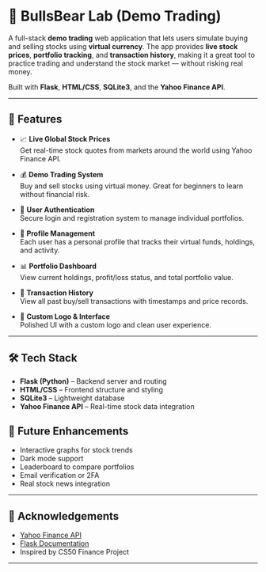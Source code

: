 # 💸 BullsBear Lab (Demo Trading)

A full-stack **demo trading** web application that lets users simulate buying and selling stocks using **virtual currency**. The app provides **live stock prices**, **portfolio tracking**, and **transaction history**, making it a great tool to practice trading and understand the stock market — without risking real money.

Built with **Flask**, **HTML/CSS**, **SQLite3**, and the **Yahoo Finance API**.

---

## 🚀 Features

- 📈 **Live Global Stock Prices**  
  Get real-time stock quotes from markets around the world using Yahoo Finance API.

- 💰 **Demo Trading System**  
  Buy and sell stocks using virtual money. Great for beginners to learn without financial risk.

- 🔐 **User Authentication**  
  Secure login and registration system to manage individual portfolios.

- 👤 **Profile Management**  
  Each user has a personal profile that tracks their virtual funds, holdings, and activity.

- 📊 **Portfolio Dashboard**  
  View current holdings, profit/loss status, and total portfolio value.

- 🧾 **Transaction History**  
  View all past buy/sell transactions with timestamps and price records.

- 🎨 **Custom Logo & Interface**  
  Polished UI with a custom logo and clean user experience.

---

## 🛠️ Tech Stack

- **Flask (Python)** – Backend server and routing  
- **HTML/CSS** – Frontend structure and styling  
- **SQLite3** – Lightweight database  
- **Yahoo Finance API** – Real-time stock data integration



## 🧠 Future Enhancements

- Interactive graphs for stock trends  
- Dark mode support  
- Leaderboard to compare portfolios  
- Email verification or 2FA  
- Real stock news integration  

---

## 🙌 Acknowledgements

- [Yahoo Finance API](https://finance.yahoo.com/)  
- [Flask Documentation](https://flask.palletsprojects.com/)  
- Inspired by CS50 Finance Project

---
